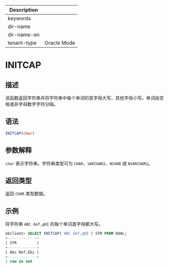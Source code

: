 | Description   |                 |
|---------------|-----------------|
| keywords      |                 |
| dir-name      |                 |
| dir-name-en   |                 |
| tenant-type   | Oracle Mode     |

# INITCAP

## 描述

该函数返回字符串并将字符串中每个单词的首字母大写，其他字母小写。单词由空格或非字母数字字符分隔。

## 语法

```sql
INITCAP(char)
```

## 参数解释

`char` 表示字符串。字符串类型可为 `CHAR`、`VARCHAR2`、`NCHAR` 或 `NVARCHAR2`。

## 返回类型

返回 `CHAR` 类型数据。

## 示例

将字符串 `ABC def,gHI` 的每个单词首字母都大写。

```sql
obclient> SELECT INITCAP('ABC def,gHI') STR FROM DUAL;
+-------------+
| STR         |
+-------------+
| Abc Def,Ghi |
+-------------+
1 row in set
```
